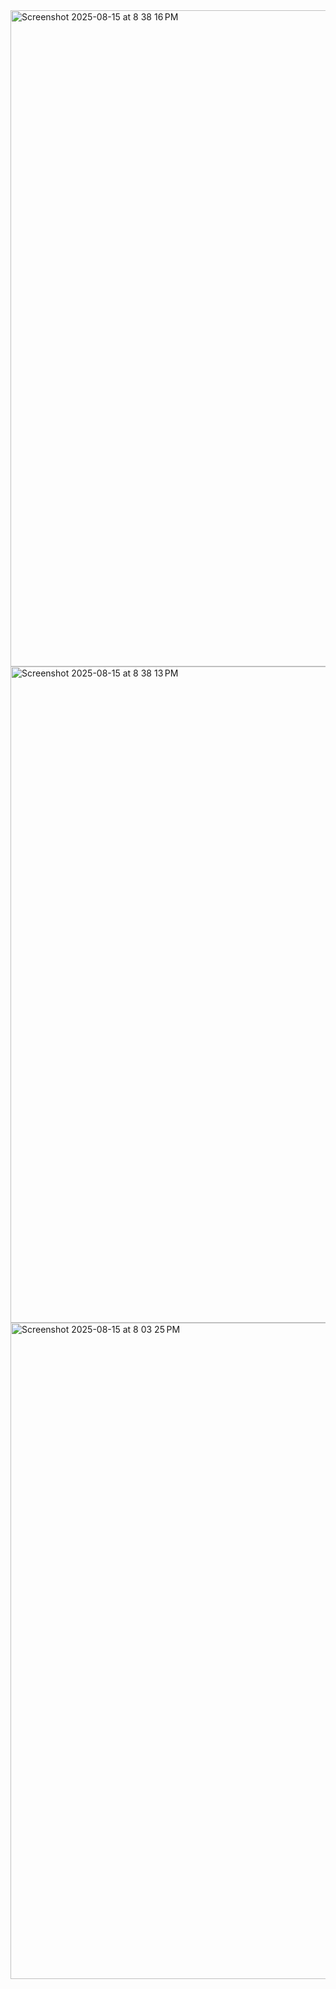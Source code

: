 <img width="1680" height="1050" alt="Screenshot 2025-08-15 at 8 38 16 PM" src="https://github.com/user-attachments/assets/5a0d36be-c97b-4fe1-9dfb-1bc117b0aad9" />
<img width="1680" height="1050" alt="Screenshot 2025-08-15 at 8 38 13 PM" src="https://github.com/user-attachments/assets/e9744a29-a6ae-4ed5-aa30-52476e677b43" />
<img width="1680" height="1050" alt="Screenshot 2025-08-15 at 8 03 25 PM" src="https://github.com/user-attachments/assets/f2ac7f8d-ea4e-474f-909a-f75591d793c4" />
